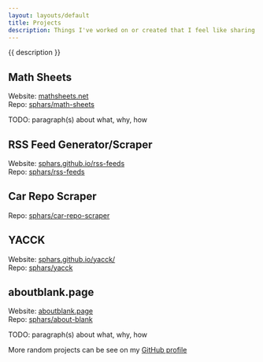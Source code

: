 ```yaml
---
layout: layouts/default
title: Projects
description: Things I've worked on or created that I feel like sharing. Usually just for fun or to fulfill a need.
---
```


{{ description }}

## Math Sheets

Website: [mathsheets.net](https://www.mathsheets.net)  
Repo: [sphars/math-sheets](https://github.com/sphars/math-sheets)

TODO: paragraph(s) about what, why, how

## RSS Feed Generator/Scraper

Website: [sphars.github.io/rss-feeds](https://sphars.github.io/rss-feeds/)  
Repo: [sphars/rss-feeds](https://github.com/sphars/rss-feeds)

## Car Repo Scraper

Repo: [sphars/car-repo-scraper](https://github.com/sphars/car-repo-scraper)

## YACCK

Website: [sphars.github.io/yacck/](https://sphars.github.io/yacck/)  
Repo: [sphars/yacck](https://github.com/sphars/yacck)

## aboutblank.page

Website: [aboutblank.page](https://aboutblank.page/)  
Repo: [sphars/about-blank](https://github.com/sphars/about-blank)

TODO: paragraph(s) about what, why, how


More random projects can be see on my [GitHub profile](https://github.com/sphars)